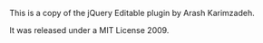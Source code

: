 This is a copy of the jQuery Editable plugin by Arash Karimzadeh.

It was released under a MIT License 2009.
